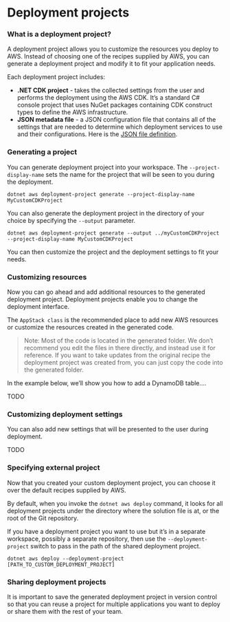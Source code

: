 # Deployment projects

### What is a deployment project?

A deployment project allows you to customize the resources you deploy to AWS. Instead of choosing one of the recipes supplied by AWS, you can generate a deployment project and modify it to fit your application needs.

Each deployment project includes:

* **.NET CDK project** - takes the collected settings from the user and performs the deployment using the AWS CDK.  It’s a standard C# console project that uses NuGet packages containing CDK construct types to define the AWS infrastructure.
* **JSON metadata file** - a JSON configuration file that contains all of the settings that are needed to determine which deployment services to use and their configurations. Here is the [JSON file definition](https://github.com/aws/aws-dotnet-deploy/tree/main/src/AWS.Deploy.Recipes/RecipeDefinitions).

### Generating a project

You can generate deployment project into your workspace. The `--project-display-name` sets the name for the project that will be seen to you during the deployment.

    dotnet aws deployment-project generate --project-display-name MyCustomCDKProject

You can also generate the deployment project in the directory of your choice by specifying the `--output` parameter.

    dotnet aws deployment-project generate --output ../myCustomCDKProject --project-display-name MyCustomCDKProject

You can then customize the project and the deployment settings to fit your needs.

### Customizing resources

Now you can go ahead and add additional resources to the generated deployment project. Deployment projects enable you to change the deployment interface.

The `AppStack class` is the recommended place to add new AWS resources or customize the resources created in the generated code.

  > Note: Most of the code is located in the generated folder. We don’t recommend you edit the files in there directly, and instead use it for reference. If you want to take updates from the original recipe the deployment project was created from, you can just copy the code into the generated folder.

In the example below, we’ll show you how to add a DynamoDB table....

TODO

### Customizing deployment settings
You can also add new settings that will be presented to the user during deployment.

TODO


### Specifying external project

Now that you created your custom deployment project, you can choose it over the default recipes supplied by AWS.

 By default, when you invoke the `dotnet aws deploy` command, it looks for all deployment projects under the directory where the solution file is at, or the root of the Git repository.

 If you have a deployment project you want to use but it’s in a separate workspace, possibly a separate repository, then use the `--deployment-project` switch to pass in the path of the shared deployment project.

    dotnet aws deploy --deployment-project [PATH_TO_CUSTOM_DEPLOYMENT_PROJECT]

### Sharing deployment projects

It is important to save the generated deployment project in version control so that you can reuse a project for multiple applications you want to deploy or share them with the rest of your team.

